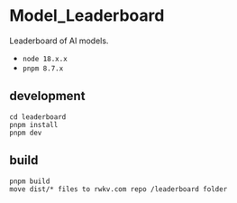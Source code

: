 # Model_Leaderboard
Leaderboard of AI models.

- `node 18.x.x`
- `pnpm 8.7.x`

## development
```
cd leaderboard
pnpm install
pnpm dev
```

## build
```
pnpm build
move dist/* files to rwkv.com repo /leaderboard folder
```
